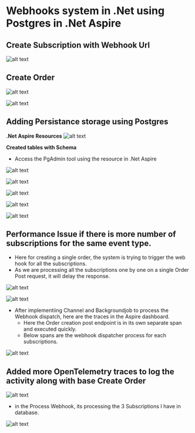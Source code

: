 # Webhooks system in .Net using Postgres in .Net Aspire

## Create Subscription with Webhook Url
![alt text](Images/image-2.png)

## Create Order

![alt text](Images/image-1.png)

![alt text](Images/image.png)

## Adding Persistance storage using Postgres 

**.Net Aspire Resources**
![alt text](Images/image3.png)



**Created tables with Schema**

- Access the PgAdmin tool using the resource in .Net Aspire

![alt text](Images/image4.png)

![alt text](Images/image5.png)

![alt text](Images/image6.png)

![alt text](Images/image7.png)

![alt text](Images/image8.png)

## Performance Issue if there is more number of subscriptions for the same event type.

- Here for creating a single order, the system is trying to trigger the web hook for all the subscriptions.
- As we are processing all the subscriptions one by one on a single Order Post request, it will delay the response.

![alt text](Images/image9.png)

![alt text](Images/image10.png)

- After implementiing Channel and Backgroundjob to process the Webhook dispatch, here are the traces in the Aspire dashboard. 
    - Here the Order creation post endpoint is in its own separate span and executed quickly.
    - Below spans are the webhook dispatcher process for each subscriptions.

![alt text](Images/image11.png)

## Added more OpenTelemetry traces to log the activity along with base Create Order

![alt text](Images/image12.png)

- in the Process Webhook, its processing the 3 Subscriptions I have in database.

![alt text](Images/image13.png)
